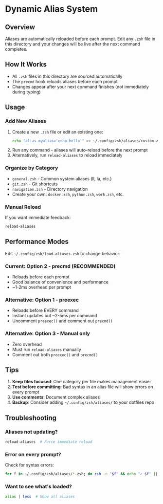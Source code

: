 # Dynamic Alias System

## Overview
Aliases are automatically reloaded before each prompt. Edit any `.zsh` file in this directory and your changes will be live after the next command completes.

## How It Works
- All `.zsh` files in this directory are sourced automatically
- The `precmd` hook reloads aliases before each prompt
- Changes appear after your next command finishes (not immediately during typing)

## Usage

### Add New Aliases
1. Create a new `.zsh` file or edit an existing one:
   ```bash
   echo "alias myalias='echo hello'" >> ~/.config/zsh/aliases/custom.zsh
   ```
2. Run any command - aliases will auto-reload before the next prompt
3. Alternatively, run `reload-aliases` to reload immediately

### Organize by Category
- `general.zsh` - Common system aliases (ll, la, etc.)
- `git.zsh` - Git shortcuts
- `navigation.zsh` - Directory navigation
- Create your own: `docker.zsh`, `python.zsh`, `work.zsh`, etc.

### Manual Reload
If you want immediate feedback:
```bash
reload-aliases
```

## Performance Modes

Edit `~/.config/zsh/load-aliases.zsh` to change behavior:

### Current: Option 2 - precmd (RECOMMENDED)
- Reloads before each prompt
- Good balance of convenience and performance
- ~1-2ms overhead per prompt

### Alternative: Option 1 - preexec
- Reloads before EVERY command
- Instant updates but ~2-5ms per command
- Uncomment `preexec()` and comment out `precmd()`

### Alternative: Option 3 - Manual only
- Zero overhead
- Must run `reload-aliases` manually
- Comment out both `preexec()` and `precmd()`

## Tips

1. **Keep files focused**: One category per file makes management easier
2. **Test before committing**: Bad syntax in an alias file will show errors on every prompt
3. **Use comments**: Document complex aliases
4. **Backup**: Consider adding `~/.config/zsh/aliases/` to your dotfiles repo

## Troubleshooting

### Aliases not updating?
```bash
reload-aliases  # Force immediate reload
```

### Error on every prompt?
Check for syntax errors:
```bash
for f in ~/.config/zsh/aliases/*.zsh; do zsh -n "$f" && echo "✓ $f" || echo "✗ $f"; done
```

### Want to see what's loaded?
```bash
alias | less  # Show all aliases
```

